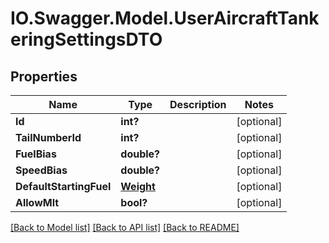 # IO.Swagger.Model.UserAircraftTankeringSettingsDTO
## Properties

Name | Type | Description | Notes
------------ | ------------- | ------------- | -------------
**Id** | **int?** |  | [optional] 
**TailNumberId** | **int?** |  | [optional] 
**FuelBias** | **double?** |  | [optional] 
**SpeedBias** | **double?** |  | [optional] 
**DefaultStartingFuel** | [**Weight**](Weight.md) |  | [optional] 
**AllowMlt** | **bool?** |  | [optional] 

[[Back to Model list]](../README.md#documentation-for-models) [[Back to API list]](../README.md#documentation-for-api-endpoints) [[Back to README]](../README.md)

